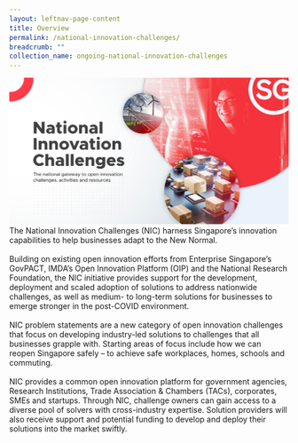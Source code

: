 ```yaml
---
layout: leftnav-page-content
title: Overview
permalink: /national-innovation-challenges/
breadcrumb: ""
collection_name: ongoing-national-innovation-challenges
---
```

![1](/images/NIC-banner-1200x630.jpg)
<br>
The National Innovation Challenges (NIC) harness Singapore’s innovation capabilities to help businesses adapt to the New Normal. 
<br><br>
Building on existing open innovation efforts from Enterprise Singapore’s GovPACT, IMDA’s Open Innovation Platform (OIP) and the National Research Foundation, the NIC initiative provides support for the development, deployment and scaled adoption of solutions to address nationwide challenges, as well as medium- to long-term solutions for businesses to emerge stronger in the post-COVID environment.
<br><br>
NIC problem statements are a new category of open innovation challenges that focus on developing industry-led solutions to challenges that all businesses grapple with. Starting areas of focus include how we can reopen Singapore safely – to achieve safe workplaces, homes, schools and commuting.
<br><br>
NIC provides a common open innovation platform for government agencies, Research Institutions, Trade Association & Chambers (TACs), corporates, SMEs and startups. Through NIC, challenge owners can gain access to a diverse pool of solvers with cross-industry expertise. Solution providers will also receive support and potential funding to develop and deploy their solutions into the market swiftly. 
